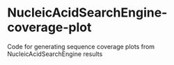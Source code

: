 # NucleicAcidSearchEngine-coverage-plot
Code for generating sequence coverage plots from NucleicAcidSearchEngine results

